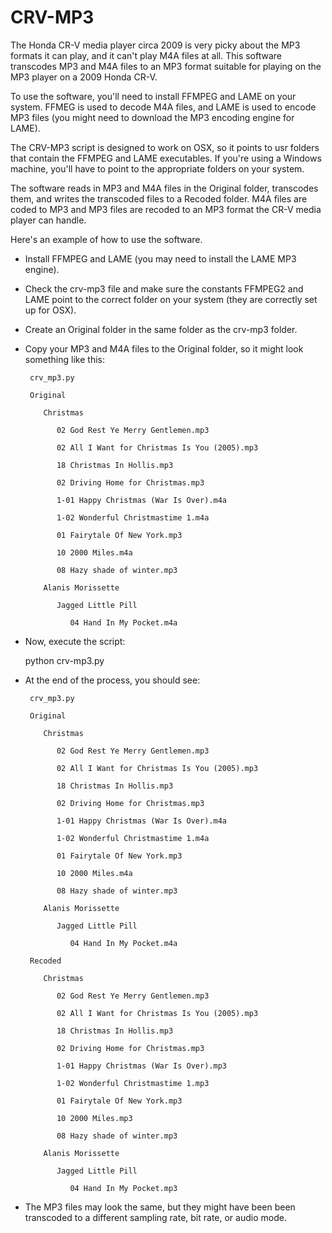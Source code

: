 # CRV-MP3
The Honda CR-V media player circa 2009 is very picky about the MP3 formats it can play, and it can't play M4A files at all. This software transcodes MP3 and M4A files to an MP3 format suitable for playing on the MP3 player on a 2009 Honda CR-V. 

To use the software, you'll need to install FFMPEG and LAME on your system. FFMEG is used to decode M4A files, and LAME is used to encode MP3 files (you might need to download the MP3 encoding engine for LAME).

The CRV-MP3 script is designed to work on OSX, so it points to usr folders that contain the FFMPEG and LAME executables. If you're using a Windows machine, you'll have to point to the appropriate folders on your system. 

The software reads in MP3 and M4A files in the Original folder, transcodes them, and writes the transcoded files to a Recoded folder. M4A files are coded to MP3 and MP3 files are recoded to an MP3 format the CR-V media player can handle.

Here's an example of how to use the software.
* Install FFMPEG and LAME (you may need to install the LAME MP3 engine).
* Check the crv-mp3 file and make sure the constants FFMPEG2 and LAME point to the correct folder on your system (they are correctly set up for OSX).
* Create an Original folder in the same folder as the crv-mp3 folder.
* Copy your MP3 and M4A files to the Original folder, so it might look something like this:

       crv_mp3.py

       Original

          Christmas
  
             02 God Rest Ye Merry Gentlemen.mp3
  
             02 All I Want for Christmas Is You (2005).mp3
    
             18 Christmas In Hollis.mp3
    
             02 Driving Home for Christmas.mp3
    
             1-01 Happy Christmas (War Is Over).m4a
    
             1-02 Wonderful Christmastime 1.m4a
    
             01 Fairytale Of New York.mp3
    
             10 2000 Miles.m4a
    
             08 Hazy shade of winter.mp3
  
          Alanis Morissette
  
             Jagged Little Pill
    
                04 Hand In My Pocket.m4a

* Now, execute the script:

    python crv-mp3.py

* At the end of the process, you should see:

       crv_mp3.py

       Original

          Christmas
  
             02 God Rest Ye Merry Gentlemen.mp3
  
             02 All I Want for Christmas Is You (2005).mp3
    
             18 Christmas In Hollis.mp3
    
             02 Driving Home for Christmas.mp3
    
             1-01 Happy Christmas (War Is Over).m4a
    
             1-02 Wonderful Christmastime 1.m4a
    
             01 Fairytale Of New York.mp3
    
             10 2000 Miles.m4a
    
             08 Hazy shade of winter.mp3
  
          Alanis Morissette
  
             Jagged Little Pill
    
                04 Hand In My Pocket.m4a
                
       Recoded
       
          Christmas
  
             02 God Rest Ye Merry Gentlemen.mp3
  
             02 All I Want for Christmas Is You (2005).mp3
    
             18 Christmas In Hollis.mp3
    
             02 Driving Home for Christmas.mp3
    
             1-01 Happy Christmas (War Is Over).mp3
    
             1-02 Wonderful Christmastime 1.mp3
    
             01 Fairytale Of New York.mp3
    
             10 2000 Miles.mp3
    
             08 Hazy shade of winter.mp3
  
          Alanis Morissette
  
             Jagged Little Pill
    
                04 Hand In My Pocket.mp3
                
* The MP3 files may look the same, but they might have been been transcoded to a different sampling rate, bit rate, or audio mode.
